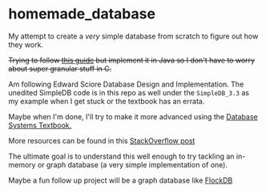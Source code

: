 # homemade_database
My attempt to create a *very* simple database from scratch to figure out how they work.

~~Trying to follow [this guide](https://cstack.github.io/db_tutorial/) but implement it in Java so I don't have to worry about super granular stuff in C.~~

Am following Edward Sciore Database Design and Implementation. The unedited SimpleDB code is in this repo as well under the `SimpleDB_3.3` as my example when I get stuck or the textbook has an errata. 

Maybe when I'm done, I'll try to make it more advanced using the [Database Systems Textbook.](https://people.inf.elte.hu/miiqaai/elektroModulatorDva.pdf)

More resources can be found in this [StackOverflow post](https://softwareengineering.stackexchange.com/questions/121653/create-my-own-database-system)

The ultimate goal is to understand this well enough to try tackling an in-memory or graph database (a very simple implementation of one).

Maybe a fun follow up project will be a graph database like [FlockDB](https://github.com/twitter-archive/flockdb/tree/master/src/main/scala/com/twitter/flockdb)





